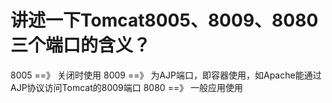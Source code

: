 # 讲述一下Tomcat8005、8009、8080三个端口的含义？

8005 ==》 关闭时使用
8009 ==》 为AJP端口，即容器使用，如Apache能通过AJP协议访问Tomcat的8009端口
8080 ==》 一般应用使用